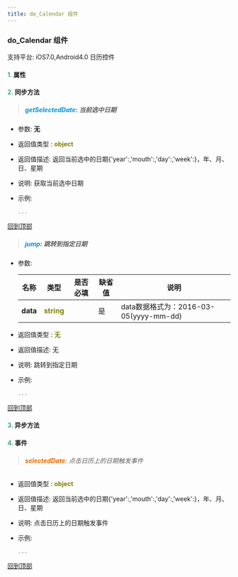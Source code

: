 ```yaml
---
title: do_Calendar 组件
---
```


### do_Calendar 组件

 支持平台: iOS7.0,Android4.0
 日历控件

#### <font color ='#40A977'>**1.**</font> 属性

#### <font color ='#40A977'>**2.**</font> 同步方法

>##### <font color ='#0092db'>**getSelectedDate**</font>: 当前选中日期

- 参数: **无**
- 返回值类型 : <font color ='#808000'>**object**</font>
- 返回值描述: 返回当前选中的日期{'year':,'mouth':,'day':,'week':}，年、月、日、星期
- 说明: 获取当前选中日期
- 示例:

  ```javascript
  ...

  ```

[回到顶部](#top)

>##### <font color ='#0092db'>**jump**</font>: 跳转到指定日期

- 参数:

  名称 | 类型 |是否必填|缺省值|说明
  ---- |-------------  |--------------|--------|------
  **data** |<font color ='#808000'>**string**</font> |  | 是|data数据格式为：2016-03-05(yyyy-mm-dd)
- 返回值类型 : <font color ='#808000'>**无**</font>
- 返回值描述: 无
- 说明: 跳转到指定日期
- 示例:

  ```javascript
  ...

  ```

[回到顶部](#top)

#### <font color ='#40A977'>**3.**</font> 异步方法


#### <font color ='#40A977'>**4.**</font> 事件

>###### <font color ='#e96900'>**selectedDate**</font>: 点击日历上的日期触发事件

- 返回值类型 : <font color ='#808000'>**object**</font>
- 返回值描述: 返回当前选中的日期{'year':,'mouth':,'day':,'week':}，年、月、日、星期
- 说明: 点击日历上的日期触发事件
- 示例:

  ```javascript
  ...

  ```

[回到顶部](#top)


